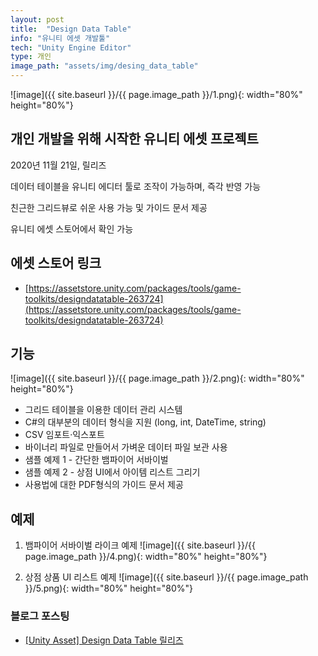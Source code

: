 ```yaml
---
layout: post
title:  "Design Data Table"
info: "유니티 에셋 개발툴"
tech: "Unity Engine Editor"
type: 개인
image_path: "assets/img/desing_data_table"
---
```


![image]({{ site.baseurl }}/{{ page.image_path }}/1.png){: width="80%" height="80%"}

## 개인 개발을 위해 시작한 유니티 에셋 프로젝트
2020년 11월 21일, 릴리즈

데이터 테이블을 유니티 에디터 툴로 조작이 가능하며, 즉각 반영 가능

친근한 그리드뷰로 쉬운 사용 가능 및 가이드 문서 제공

유니티 에셋 스토어에서 확인 가능

## 에셋 스토어 링크
* [https://assetstore.unity.com/packages/tools/game-toolkits/designdatatable-263724](https://assetstore.unity.com/packages/tools/game-toolkits/designdatatable-263724)

## 기능
![image]({{ site.baseurl }}/{{ page.image_path }}/2.png){: width="80%" height="80%"}
* 그리드 테이블을 이용한 데이터 관리 시스템
* C#의 대부분의 데이터 형식을 지원 (long, int, DateTime, string)
* CSV 임포트·익스포트
* 바이너리 파일로 만들어서 가벼운 데이터 파일 보관 사용
* 샘플 예제 1 - 간단한 뱀파이어 서바이벌
* 샘플 예제 2 - 상점 UI에서 아이템 리스트 그리기
* 사용법에 대한 PDF형식의 가이드 문서 제공

## 예제

1. 뱀파이어 서바이벌 라이크 예제
![image]({{ site.baseurl }}/{{ page.image_path }}/4.png){: width="80%" height="80%"}

2. 상점 상품 UI 리스트 예제
![image]({{ site.baseurl }}/{{ page.image_path }}/5.png){: width="80%" height="80%"}

### 블로그 포스팅
* [[Unity Asset] Design Data Table 릴리즈](https://moondongjun.tistory.com/113)

